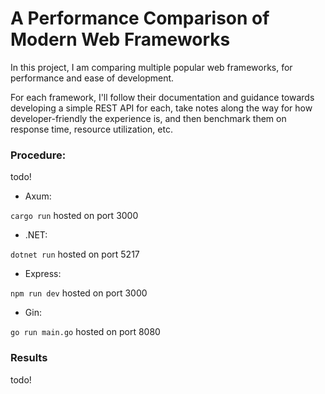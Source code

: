 # A Performance Comparison of Modern Web Frameworks

In this project, I am comparing multiple popular web frameworks, for performance and ease of development.

For each framework, I'll follow their documentation and guidance towards developing a simple REST API for each, take notes along the way for how developer-friendly the experience is, and then benchmark them on response time, resource utilization, etc.

### Procedure:

todo!

- Axum:

`cargo run` hosted on port 3000


- .NET:

`dotnet run` hosted on port 5217

- Express:

`npm run dev` hosted on port 3000

- Gin:

`go run main.go` hosted on port 8080

### Results

todo!
